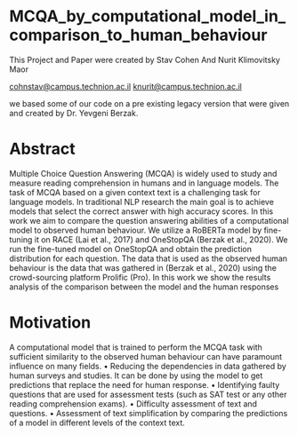 # MCQA_by_computational_model_in_comparison_to_human_behaviour

This Project and Paper were created by Stav Cohen And Nurit Klimovitsky Maor



cohnstav@campus.technion.ac.il
knurit@campus.technion.ac.il

we based some of our code on a pre existing legacy version that were given and created by Dr. Yevgeni Berzak.



# Abstract 

Multiple Choice Question Answering (MCQA)
is widely used to study and measure reading
comprehension in humans and in language
models. The task of MCQA based on a given
context text is a challenging task for language
models. In traditional NLP research the main
goal is to achieve models that select the correct
answer with high accuracy scores. In this work
we aim to compare the question answering abilities of a computational model to observed human behaviour. We utilize a RoBERTa model
by fine-tuning it on RACE (Lai et al., 2017) and
OneStopQA (Berzak et al., 2020). We run the
fine-tuned model on OneStopQA and obtain
the prediction distribution for each question.
The data that is used as the observed human behaviour is the data that was gathered in (Berzak
et al., 2020) using the crowd-sourcing platform
Prolific (Pro). In this work we show the results
analysis of the comparison between the model
and the human responses


# Motivation

A computational model that is trained
to perform the MCQA task with sufficient similarity to the observed human behaviour can have
paramount influence on many fields.
• Reducing the dependencies in data gathered
by human surveys and studies. It can be done
by using the model to get predictions that replace the need for human response.
• Identifying faulty questions that are used for
assessment tests (such as SAT test or any other
reading comprehension exams).
• Difficulty assessment of text and questions.
• Assessment of text simplification by comparing the predictions of a model in different
levels of the context text.
